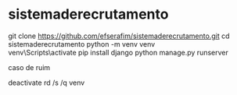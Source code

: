 ﻿# sistemaderecrutamento
git clone https://github.com/efserafim/sistemaderecrutamento.git
cd sistemaderecrutamento
python -m venv venv   
venv\Scripts\activate
pip install django
python manage.py runserver



caso de ruim

deactivate
rd /s /q venv
